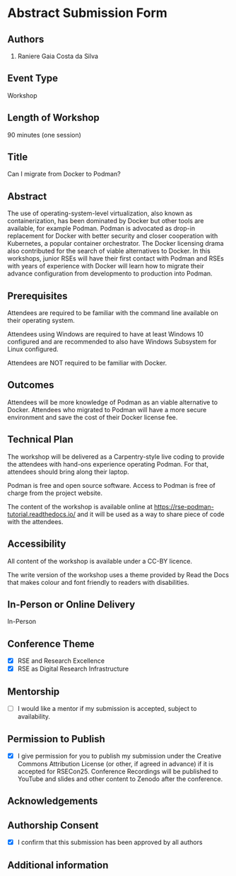 # Abstract Submission Form

## Authors

1. Raniere Gaia Costa da Silva

## Event Type

Workshop

## Length of Workshop

90 minutes (one session)

## Title

Can I migrate from Docker to Podman?

## Abstract

The use of operating-system-level virtualization, also known as containerization, has been dominated by Docker but other tools are available, for example Podman. Podman is advocated as drop-in replacement for Docker with better security and closer cooperation with Kubernetes, a popular container orchestrator. The Docker licensing drama also contributed for the search of viable alternatives to Docker. In this workshops, junior RSEs will have their first contact with Podman and RSEs with years of experience with Docker will learn how to migrate their advance configuration from developmento to production into Podman.

## Prerequisites

Attendees are required to be familiar with the command line available on their operating system.

Attendees using Windows are required to have at least Windows 10 configured and are recommended to also have Windows Subsystem for Linux configured.

Attendees are NOT required to be familiar with Docker.

## Outcomes

Attendees will be more knowledge of Podman as an viable alternative to Docker. Attendees who migrated to Podman will have a more secure environment and save the cost of their Docker license fee.

## Technical Plan

The workshop will be delivered as a Carpentry-style live coding to provide the attendees with hand-ons experience operating Podman. For that, attendees should bring along their laptop.

Podman is free and open source software. Access to Podman is free of charge from the project website.

The content of the workshop is available online at https://rse-podman-tutorial.readthedocs.io/ and it will be used as a way to share piece of code with the attendees.  

## Accessibility

All content of the workshop is available under a CC-BY licence.

The write version of the workshop uses a theme provided by Read the Docs that makes colour and font friendly to readers with disabilities.

## In-Person or Online Delivery

In-Person

## Conference Theme

- [x] RSE and Research Excellence
- [x] RSE as Digital Research Infrastructure

## Mentorship

- [ ] I would like a mentor if my submission is accepted, subject to availability.

## Permission to Publish

- [x] I give permission for you to publish my submission under the Creative Commons Attribution License (or other, if agreed in advance) if it is accepted for RSECon25. Conference Recordings will be published to YouTube and slides and other content to Zenodo after the conference.

## Acknowledgements

## Authorship Consent

- [x] I confirm that this submission has been approved by all authors

## Additional information
